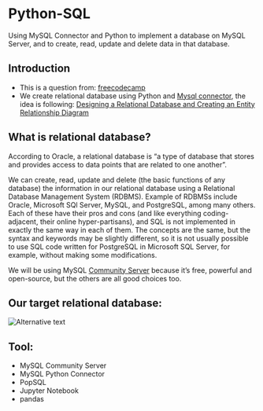 # Python-SQL
Using MySQL Connector and Python to implement a database on MySQL Server, and to create, read, update and delete data in that database.

## Introduction
* This is a question from: [freecodecamp](https://www.freecodecamp.org/learn/relational-database/)
* We create relational database using Python and [Mysql connector](https://dev.mysql.com/doc/connector-python/en/), the idea is following: [Designing a Relational Database and Creating an Entity Relationship Diagram](https://towardsdatascience.com/designing-a-relational-database-and-creating-an-entity-relationship-diagram-89c1c19320b2)

## What is relational database?
According to Oracle, a relational database is “a type of database that stores and provides access to data points that are related to one another”. 

We can create, read, update and delete (the basic functions of any database) the information in our relational database using a Relational Database Management System (RDBMS). Example of RDBMSs include Oracle, Microsoft SQl Server, MySQL, and PostgreSQL, among many others. Each of these have their pros and cons (and like everything coding-adjacent, their online hyper-partisans), and SQL is not implemented in exactly the same way in each of them. The concepts are the same, but the syntax and keywords may be slightly different, so it is not usually possible to use SQL code written for PostgreSQL in Microsoft SQL Server, for example, without making some modifications.

We will be using MySQL [Community Server](https://dev.mysql.com/downloads/mysql/) because it’s free, powerful and open-source, but the others are all good choices too.

## Our target relational database:
<img src="https://miro.medium.com/v2/resize:fit:4800/format:webp/1*t3a_5INp7Xc_0u-aOK_nvg.png" alt="Alternative text" />

## Tool:
* MySQL Community Server
* MySQL Python Connector
* PopSQL
* Jupyter Notebook
* pandas
